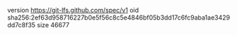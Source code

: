version https://git-lfs.github.com/spec/v1
oid sha256:2ef63d958716227b0e5f56c8c5e4846bf05b3dd17c6fc9aba1ae3429dd7c8f35
size 46677
